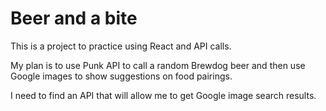 # Beer and a bite

This is a project to practice using React and API calls.

My plan is to use Punk API to call a random Brewdog beer and then use Google images to show suggestions on food pairings.

I need to find an API that will allow me to get Google image search results.
